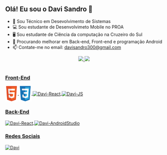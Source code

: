 ## Olá! Eu sou o Davi Sandro 👋 

- 🌱 Sou Técnico em Desevolvimento de Sistemas
- 💻 Sou estudante de Desenvolvimeto Mobile no PROA
- 🖥️ Sou estudante de Ciência da computação na Cruzeiro do Sul
- 🤔 Procurando melhorar em Back-end, Front-end e programação Android
- 📫 Contate-me no email: davisandro300@gmail.com

<div align="center">
  <a href="https://github.com/Davi300Git">
  <img height="160em" 
    src="https://github-readme-stats.vercel.app/api?username=Davi300Git&show_icons=true&theme=radical&include_all_commits=true&count_private=true"/>
  <img height="160em" src="https://github-readme-stats.vercel.app/api/top-langs/?username=Davi300Git&layout=compact&langs_count=7&theme=radical"/>
</div>
<div style="display: inline_block"><br>

  <div><h3>Front-End</h3></div>

  <img align="center" alt="Davi-HTML" height="50" width="40" 
    src="https://raw.githubusercontent.com/devicons/devicon/master/icons/html5/html5-original.svg">
  <img align="center" alt="Davi-CSS" height="50" width="40" 
    src="https://raw.githubusercontent.com/devicons/devicon/master/icons/css3/css3-original.svg">
  <img align="center" alt="Davi-React" height="80" width="50"
    src="https://cdn.jsdelivr.net/gh/devicons/devicon/icons/react/react-original-wordmark.svg" />
  <img align="center" alt="Davi-JS" height="50" width="40"
    src="https://cdn.jsdelivr.net/gh/devicons/devicon/icons/javascript/javascript-original.svg" />
          
    
   <div><h3>Back-End</h3></div>

   <img align="center" alt="Davi-React" height="80" width="100"
    src="https://cdn.jsdelivr.net/gh/devicons/devicon/icons/java/java-original-wordmark.svg" />
  <img align="center" alt="Davi-AndroidStudio" height="100" width="100" 
    src="https://cdn.jsdelivr.net/gh/devicons/devicon/icons/androidstudio/androidstudio-original-wordmark.svg" />
          
  <div><h3>Redes Sociais</h3></div>
  
  <a href="https://www.linkedin.com/in/davi-sandro-998789205/">
  <img align="center" alt="Davi" height="100" width="100" 
    src="https://cdn.jsdelivr.net/gh/devicons/devicon/icons/linkedin/linkedin-original-wordmark.svg" /></a>

  </div>
  
  ##
